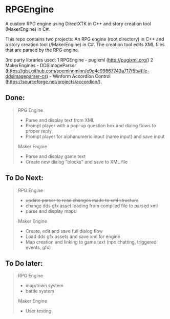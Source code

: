# RPGEngine
A custom RPG engine using DirectXTK in C++ and story creation tool (MakerEngine) in C#.

This repo contains two projects: An RPG engine (root directory) in C++ and a story creation tool (/MakerEngine) in C#.
The creation tool edits XML files that are parsed by the RPG engine.

3rd party libraries used:
1 RPGEngine
	- pugixml (http://pugixml.org/)
2 MakerEngines 
	- DDSImageParser (https://gist.github.com/soeminnminn/e9c4c99867743a717f5b#file-ddsimageparser-cs)
	- Winform Accordion Control (https://sourceforge.net/projects/accordion/).

## Done:
> RPG Engine
>- Parse and display text from XML
>- Prompt player with a pop-up question box and dialog flows to proper reply
>- Prompt player for alphanumeric input (name input) and save input
>
> Maker Engine
>- Parse and display game text
>- Create new dialog "blocks" and save to XML file

## To Do Next:
> RPG Engine
>- ~~update parser to read changes made to xml structure~~
>- change dds gfx asset loading from compiled file to parsed xml
>- parse and display maps
>
> Maker Engine
>- Create, edit and save full dialog flow
>- Load dds gfx assets and save xml for engine
>- Map creation and linking to game text (npc chatting, triggered events, gfx)


## To Do later:
> RPG Engine
>- map/town system
>- battle system
>
> Maker Engine
>- User testing
